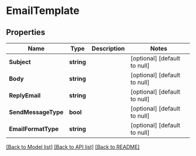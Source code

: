 # EmailTemplate

## Properties
Name | Type | Description | Notes
------------ | ------------- | ------------- | -------------
**Subject** | **string** |  | [optional] [default to null]
**Body** | **string** |  | [optional] [default to null]
**ReplyEmail** | **string** |  | [optional] [default to null]
**SendMessageType** | **bool** |  | [optional] [default to null]
**EmailFormatType** | **string** |  | [optional] [default to null]

[[Back to Model list]](../README.md#documentation-for-models) [[Back to API list]](../README.md#documentation-for-api-endpoints) [[Back to README]](../README.md)


